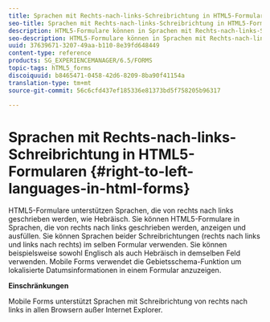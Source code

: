 ```yaml
---
title: Sprachen mit Rechts-nach-links-Schreibrichtung in HTML5-Formularen
seo-title: Sprachen mit Rechts-nach-links-Schreibrichtung in HTML5-Formularen
description: HTML5-Formulare können in Sprachen mit Rechts-nach-links-Schreibrichtung wie Hebräisch angezeigt und ausgefüllt werden.
seo-description: HTML5-Formulare können in Sprachen mit Rechts-nach-links-Schreibrichtung wie Hebräisch angezeigt und ausgefüllt werden.
uuid: 37639671-3207-49aa-b110-8e39fd648449
content-type: reference
products: SG_EXPERIENCEMANAGER/6.5/FORMS
topic-tags: hTML5_forms
discoiquuid: b8465471-0458-42d6-8209-8ba90f41154a
translation-type: tm+mt
source-git-commit: 56c6cfd437ef185336e81373bd5f758205b96317

---
```



# Sprachen mit Rechts-nach-links-Schreibrichtung in HTML5-Formularen {#right-to-left-languages-in-html-forms}

HTML5-Formulare unterstützen Sprachen, die von rechts nach links geschrieben werden, wie Hebräisch. Sie können HTML5-Formulare in Sprachen, die von rechts nach links geschrieben werden, anzeigen und ausfüllen. Sie können Sprachen beider Schreibrichtungen (rechts nach links und links nach rechts) im selben Formular verwenden. Sie können beispielsweise sowohl Englisch als auch Hebräisch in demselben Feld verwenden. Mobile Forms verwendet die Gebietsschema-Funktion um lokalisierte Datumsinformationen in einem Formular anzuzeigen.

**Einschränkungen**

Mobile Forms unterstützt Sprachen mit Schreibrichtung von rechts nach links in allen Browsern außer Internet Explorer. 
